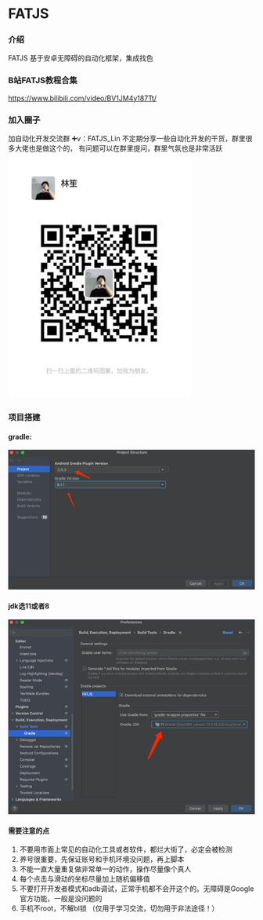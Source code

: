 # FATJS

### 介绍
FATJS 基于安卓无障碍的自动化框架，集成找色

### B站FATJS教程合集
https://www.bilibili.com/video/BV1JM4y187Tt/

### 加入圈子
加自动化开发交流群
➕v：FATJS_Lin
不定期分享一些自动化开发的干货，群里很多大佬也是做这个的，
有问题可以在群里提问，群里气氛也是非常活跃
<br/><img src="https://github.com/1754048656/FATJS/blob/main/img_3.png" width="371" height="500" alt="林笙"/><br/>

### 项目搭建
#### gradle:

![img.png](img_1.png)

#### jdk选11或者8

![img_1.png](img_2.png)

#### 需要注意的点
1. 不要用市面上常见的自动化工具或者软件，都烂大街了，必定会被检测
2. 养号很重要，先保证账号和手机环境没问题，再上脚本
3. 不能一直大量重复做非常单一的动作，操作尽量像个真人
4. 每个点击与滑动的坐标尽量加上随机偏移值
5. 不要打开开发者模式和adb调试，正常手机都不会开这个的。无障碍是Google官方功能，一般是没问题的
6. 手机不root，不解bl锁
（仅用于学习交流，切勿用于非法途径！）
